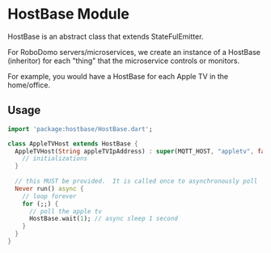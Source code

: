 # HostBase Module

HostBase is an abstract class that extends StateFulEmitter.

For RoboDomo servers/microservices, we create an instance of a HostBase (inheritor) for each "thing" that the microservice controls or monitors.

For example, you would have a HostBase for each Apple TV in the home/office.

## Usage

```dart
import 'package:hostbase/HostBase.dart';

class AppleTVHost extends HostBase {
  AppleTVHost(String appleTVIpAddress) : super(MQTT_HOST, "appletv", false) {
    // initializations
  }
 
  // this MUST be provided.  It is called once to asynchronously poll
  Never run() async {
    // loop forever
    for (;;) {
      // poll the apple tv
      HostBase.wait(1); // async sleep 1 second
    }
  }
}
```

